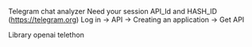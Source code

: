 Telegram chat analyzer 
Need your session API_Id and HASH_ID (https://telegram.org)
Log in -> API -> Creating an application -> Get API

Library
openai
telethon


